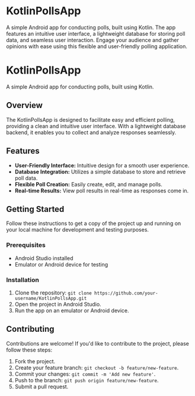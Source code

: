 # KotlinPollsApp
A simple Android app for conducting polls, built using Kotlin. The app features an intuitive user interface, a lightweight database for storing poll data, and seamless user interaction. Engage your audience and gather opinions with ease using this flexible and user-friendly polling application.
# KotlinPollsApp

A simple Android app for conducting polls, built using Kotlin.

## Overview

The KotlinPollsApp is designed to facilitate easy and efficient polling, providing a clean and intuitive user interface. With a lightweight database backend, it enables you to collect and analyze responses seamlessly.

## Features

- **User-Friendly Interface:** Intuitive design for a smooth user experience.
- **Database Integration:** Utilizes a simple database to store and retrieve poll data.
- **Flexible Poll Creation:** Easily create, edit, and manage polls.
- **Real-time Results:** View poll results in real-time as responses come in.

## Getting Started

Follow these instructions to get a copy of the project up and running on your local machine for development and testing purposes.

### Prerequisites

- Android Studio installed
- Emulator or Android device for testing

### Installation

1. Clone the repository: `git clone https://github.com/your-username/KotlinPollsApp.git`
2. Open the project in Android Studio.
3. Run the app on an emulator or Android device.

## Contributing

Contributions are welcome! If you'd like to contribute to the project, please follow these steps:

1. Fork the project.
2. Create your feature branch: `git checkout -b feature/new-feature`.
3. Commit your changes: `git commit -m 'Add new feature'`.
4. Push to the branch: `git push origin feature/new-feature`.
5. Submit a pull request.
